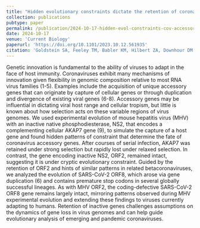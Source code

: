 ```yaml
---
title: "Hidden evolutionary constraints dictate the retention of coronavirus accessory genes"
collection: publications
pubtype: paper
permalink: /publication/2024-10-17-hidden-evol-constraints-cov-accessory-genes
date: 2024-10-17
venue: 'Current Biology'
paperurl: 'https://doi.org/10.1101/2023.10.12.561935'
citation: 'Goldstein SA, Feeley TM, Babler KM, Hilbert ZA, Downhour DM, <b>Moshiri N</b>, Elde NC (2024). "Hidden evolutionary constraints dictate the retention of coronavirus accessory genes." <i>Current Biology</i>. In Press. <a href="https://doi.org/10.1101/2023.10.12.561935" target="_blank">Preprint doi:10.1101/2023.10.12.561935</a>'
---
```

Genetic innovation is fundamental to the ability of viruses to adapt in the face of host immunity. Coronaviruses exhibit many mechanisms of innovation given flexibility in genomic composition relative to most RNA virus families (1-5). Examples include the acquisition of unique accessory genes that can originate by capture of cellular genes or through duplication and divergence of existing viral genes (6-8). Accessory genes may be influential in dictating viral host range and cellular tropism, but little is known about how selection acts on these variable regions of virus genomes. We used experimental evolution of mouse hepatitis virus (MHV) with an inactive native phosphodiesterase, NS2, that encodes a complementing cellular AKAP7 gene (9), to simulate the capture of a host gene and found hidden patterns of constraint that determine the fate of coronavirus accessory genes. After courses of serial infection, AKAP7 was retained under strong selection but rapidly lost under relaxed selection. In contrast, the gene encoding inactive NS2, ORF2, remained intact, suggesting it is under cryptic evolutionary constraint. Guided by the retention of ORF2 and hints of similar patterns in related betacoronaviruses, we analyzed the evolution of SARS-CoV-2 ORF8, which arose via gene duplication (6) and contains premature stop codons in several globally successful lineages. As with MHV ORF2, the coding-defective SARS-CoV-2 ORF8 gene remains largely intact, mirroring patterns observed during MHV experimental evolution and extending these findings to viruses currently adapting to humans. Retention of inactive genes challenges assumptions on the dynamics of gene loss in virus genomes and can help guide evolutionary analysis of emerging and pandemic coronaviruses.
